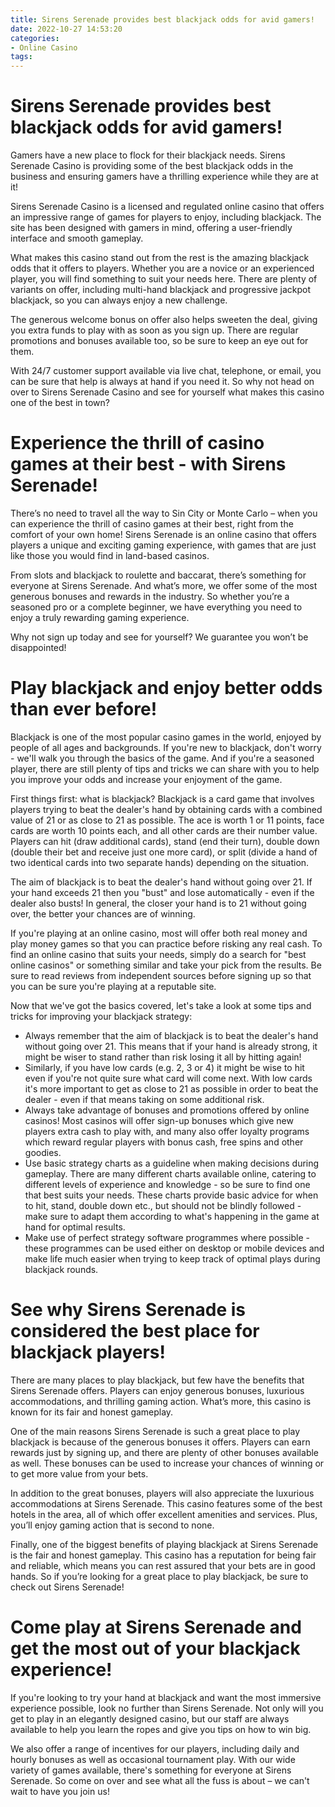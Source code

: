 ```yaml
---
title: Sirens Serenade provides best blackjack odds for avid gamers!
date: 2022-10-27 14:53:20
categories:
- Online Casino
tags:
---
```



#  Sirens Serenade provides best blackjack odds for avid gamers!

Gamers have a new place to flock for their blackjack needs. Sirens Serenade Casino is providing some of the best blackjack odds in the business and ensuring gamers have a thrilling experience while they are at it!

Sirens Serenade Casino is a licensed and regulated online casino that offers an impressive range of games for players to enjoy, including blackjack. The site has been designed with gamers in mind, offering a user-friendly interface and smooth gameplay.

What makes this casino stand out from the rest is the amazing blackjack odds that it offers to players. Whether you are a novice or an experienced player, you will find something to suit your needs here. There are plenty of variants on offer, including multi-hand blackjack and progressive jackpot blackjack, so you can always enjoy a new challenge.

The generous welcome bonus on offer also helps sweeten the deal, giving you extra funds to play with as soon as you sign up. There are regular promotions and bonuses available too, so be sure to keep an eye out for them.

With 24/7 customer support available via live chat, telephone, or email, you can be sure that help is always at hand if you need it. So why not head on over to Sirens Serenade Casino and see for yourself what makes this casino one of the best in town?

#  Experience the thrill of casino games at their best - with Sirens Serenade!

There’s no need to travel all the way to Sin City or Monte Carlo – when you can experience the thrill of casino games at their best, right from the comfort of your own home! Sirens Serenade is an online casino that offers players a unique and exciting gaming experience, with games that are just like those you would find in land-based casinos.

From slots and blackjack to roulette and baccarat, there’s something for everyone at Sirens Serenade. And what’s more, we offer some of the most generous bonuses and rewards in the industry. So whether you’re a seasoned pro or a complete beginner, we have everything you need to enjoy a truly rewarding gaming experience.

Why not sign up today and see for yourself? We guarantee you won’t be disappointed!

#  Play blackjack and enjoy better odds than ever before! 

Blackjack is one of the most popular casino games in the world, enjoyed by people of all ages and backgrounds. If you're new to blackjack, don't worry - we'll walk you through the basics of the game. And if you're a seasoned player, there are still plenty of tips and tricks we can share with you to help you improve your odds and increase your enjoyment of the game.

First things first: what is blackjack? Blackjack is a card game that involves players trying to beat the dealer's hand by obtaining cards with a combined value of 21 or as close to 21 as possible. The ace is worth 1 or 11 points, face cards are worth 10 points each, and all other cards are their number value. Players can hit (draw additional cards), stand (end their turn), double down (double their bet and receive just one more card), or split (divide a hand of two identical cards into two separate hands) depending on the situation.

The aim of blackjack is to beat the dealer's hand without going over 21. If your hand exceeds 21 then you "bust" and lose automatically - even if the dealer also busts! In general, the closer your hand is to 21 without going over, the better your chances are of winning.

If you're playing at an online casino, most will offer both real money and play money games so that you can practice before risking any real cash. To find an online casino that suits your needs, simply do a search for "best online casinos" or something similar and take your pick from the results. Be sure to read reviews from independent sources before signing up so that you can be sure you're playing at a reputable site.

Now that we've got the basics covered, let's take a look at some tips and tricks for improving your blackjack strategy: 

- Always remember that the aim of blackjack is to beat the dealer's hand without going over 21. This means that if your hand is already strong, it might be wiser to stand rather than risk losing it all by hitting again! 
- Similarly, if you have low cards (e.g. 2, 3 or 4) it might be wise to hit even if you're not quite sure what card will come next. With low cards it's more important to get as close to 21 as possible in order to beat the dealer - even if that means taking on some additional risk. 
- Always take advantage of bonuses and promotions offered by online casinos! Most casinos will offer sign-up bonuses which give new players extra cash to play with, and many also offer loyalty programs which reward regular players with bonus cash, free spins and other goodies. 
- Use basic strategy charts as a guideline when making decisions during gameplay. There are many different charts available online, catering to different levels of experience and knowledge - so be sure to find one that best suits your needs. These charts provide basic advice for when to hit, stand, double down etc., but should not be blindly followed - make sure to adapt them according to what's happening in the game at hand for optimal results. 
- Make use of perfect strategy software programmes where possible - these programmes can be used either on desktop or mobile devices and make life much easier when trying to keep track of optimal plays during blackjack rounds.

#  See why Sirens Serenade is considered the best place for blackjack players!

There are many places to play blackjack, but few have the benefits that Sirens Serenade offers. Players can enjoy generous bonuses, luxurious accommodations, and thrilling gaming action. What’s more, this casino is known for its fair and honest gameplay.

One of the main reasons Sirens Serenade is such a great place to play blackjack is because of the generous bonuses it offers. Players can earn rewards just by signing up, and there are plenty of other bonuses available as well. These bonuses can be used to increase your chances of winning or to get more value from your bets.

In addition to the great bonuses, players will also appreciate the luxurious accommodations at Sirens Serenade. This casino features some of the best hotels in the area, all of which offer excellent amenities and services. Plus, you’ll enjoy gaming action that is second to none.

Finally, one of the biggest benefits of playing blackjack at Sirens Serenade is the fair and honest gameplay. This casino has a reputation for being fair and reliable, which means you can rest assured that your bets are in good hands. So if you’re looking for a great place to play blackjack, be sure to check out Sirens Serenade!

#  Come play at Sirens Serenade and get the most out of your blackjack experience!

If you're looking to try your hand at blackjack and want the most immersive experience possible, look no further than Sirens Serenade. Not only will you get to play in an elegantly designed casino, but our staff are always available to help you learn the ropes and give you tips on how to win big.

We also offer a range of incentives for our players, including daily and hourly bonuses as well as occasional tournament play. With our wide variety of games available, there's something for everyone at Sirens Serenade. So come on over and see what all the fuss is about – we can't wait to have you join us!